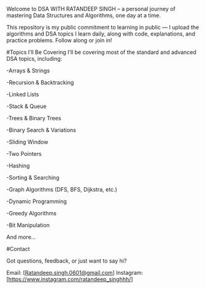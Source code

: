 Welcome to DSA WITH RATANDEEP SINGH – a personal journey of mastering Data Structures and Algorithms, one day at a time.

This repository is my public commitment to learning in public — I upload the algorithms and DSA topics I learn daily, along with code, explanations, and practice problems. Follow along or join in!

 
#Topics I’ll Be Covering
  I’ll be covering most of the standard and advanced DSA topics, including:

  -Arrays & Strings

  -Recursion & Backtracking

  -Linked Lists

  -Stack & Queue

  -Trees & Binary Trees

  -Binary Search & Variations

  -Sliding Window

  -Two Pointers

  -Hashing

  -Sorting & Searching

  -Graph Algorithms (DFS, BFS, Dijkstra, etc.)

  -Dynamic Programming

  -Greedy Algorithms

  -Bit Manipulation

  And more…



#Contact
  
  Got questions, feedback, or just want to say hi?

  Email: [Ratandeep.singh.0601@gmail.com]
  Instagram: [https://www.instagram.com/ratandeep_singhhh/]
